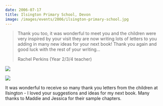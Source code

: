 ```yaml
---
date: 2006-07-17
title: Ilsington Primary School, Devon
image: /images/events/2006/ilsington-primary-school.jpg
---
```


> Thank you too, it was wonderful to meet you and the children were very inspired by your visit they are now writing lots of letters to you adding in many new ideas for your next book! Thank you again and good luck with the rest of your writing...
> 
> <footer>Rachel Perkins (Year 2/3/4 teacher)</footer>

![](/images/events/2006/ilsington_maddies_letter.jpg)

![](/images/events/2006/ilsington_jessicas_letter.jpg)

It was wonderful to receive so many thank you letters from the children at Ilsington - I loved your suggestions and ideas for my next book. Many thanks to Maddie and Jessica for their sample chapters.

